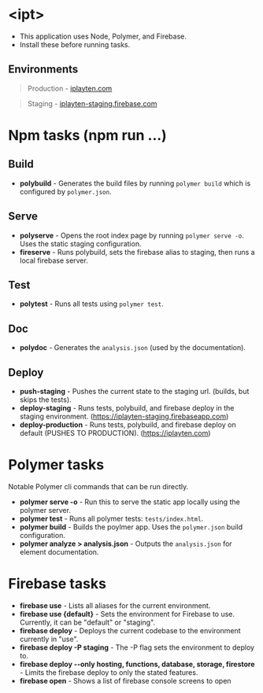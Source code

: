 # &lt;ipt&gt;

 * This application uses Node, Polymer, and Firebase. 
 * Install these before running tasks.

## Environments
> Production - [iplayten.com](https://iplayten.com)

> Staging - [iplayten-staging.firebase.com](https://iplayten-staging.firebaseapp.com)



# Npm tasks (npm run ...)

## Build
* **polybuild** - Generates the build files by running `polymer build` which is configured by `polymer.json`.

## Serve
* **polyserve** - Opens the root index page by running `polymer serve -o`. Uses the static staging configuration.
* **fireserve** - Runs polybuild, sets the firebase alias to staging, then runs a local firebase server.

## Test
* **polytest** - Runs all tests using `polymer test`.

## Doc
* **polydoc** - Generates the `analysis.json` (used by the documentation).

## Deploy
* **push-staging** - Pushes the current state to the staging url. (builds, but skips the tests).
* **deploy-staging** - Runs tests, polybuild, and firebase deploy in the staging environment. (https://iplayten-staging.firebaseapp.com)
* **deploy-production** - Runs tests, polybuild, and firebase deploy on default (PUSHES TO PRODUCTION). (https://iplayten.com)

# Polymer tasks
Notable Polymer cli commands that can be run directly.
* **polymer serve -o** - Run this to serve the static app locally using the polymer server.
* **polymer test** - Runs all polymer tests: `tests/index.html`.
* **polymer build** - Builds the poylmer app. Uses the `polymer.json` build configuration.
* **polymer analyze > analysis.json** - Outputs the `analysis.json` for element documentation.

# Firebase tasks
* **firebase use** - Lists all aliases for the current environment.
* **firebase use {default}** - Sets the environment for Firebase to use. Currently, it can be "default" or "staging".
* **firebase deploy** - Deploys the current codebase to the environment currently in "use".
* **firebase deploy -P staging** - The -P flag sets the environment to deploy to.
* **firebase deploy --only hosting, functions, database, storage, firestore** - Limits the firebase deploy to only the stated features.
* **firebase open** - Shows a list of firebase console screens to open
